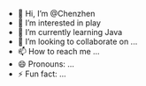 - 👋 Hi, I’m @Chenzhen
- 👀 I’m interested in play
- 🌱 I’m currently learning Java
- 💞️ I’m looking to collaborate on ...
- 📫 How to reach me ...
- 😄 Pronouns: ...
- ⚡ Fun fact: ...

<!---
Chenzhenicr/Chenzhenicr is a ✨ special ✨ repository because its `README.md` (this file) appears on your GitHub profile.
You can click the Preview link to take a look at your changes.
--->
